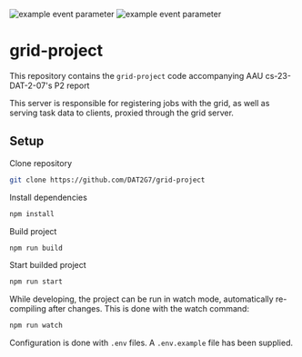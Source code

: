 ![example event parameter](https://github.com/DAT2G7/grid-project/actions/workflows/build.yml/badge.svg?event=push)
![example event parameter](https://github.com/DAT2G7/grid-project/actions/workflows/jest.yml/badge.svg?event=push)

# grid-project

This repository contains the `grid-project` code accompanying AAU cs-23-DAT-2-07's P2 report

This server is responsible for registering jobs with the grid, as well as serving task data to clients, proxied through the grid server.

## Setup

Clone repository

```sh
git clone https://github.com/DAT2G7/grid-project
```

Install dependencies

```sh
npm install
```

Build project

```sh
npm run build
```

Start builded project

```sh
npm run start
```

While developing, the project can be run in watch mode, automatically re-compiling after changes. This is done with the watch command:

```sh
npm run watch
```

Configuration is done with `.env` files. A `.env.example` file has been supplied.
